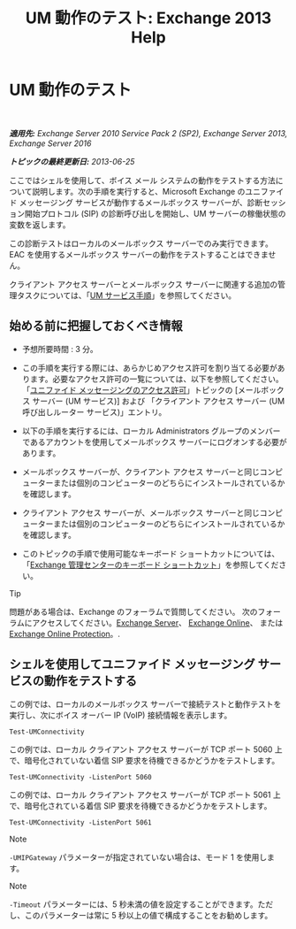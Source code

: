 ﻿---
title: 'UM 動作のテスト: Exchange 2013 Help'
TOCTitle: UM 動作のテスト
ms:assetid: 06c9ab4e-8272-47b1-a217-e366f7e9dbaa
ms:mtpsurl: https://technet.microsoft.com/ja-jp/library/Aa995957(v=EXCHG.150)
ms:contentKeyID: 56270037
ms.date: 04/24/2018
mtps_version: v=EXCHG.150
ms.translationtype: HT
---

# UM 動作のテスト

 

_**適用先:** Exchange Server 2010 Service Pack 2 (SP2), Exchange Server 2013, Exchange Server 2016_

_**トピックの最終更新日:** 2013-06-25_

ここではシェルを使用して、ボイス メール システムの動作をテストする方法について説明します。次の手順を実行すると、Microsoft Exchange のユニファイド メッセージング サービスが動作するメールボックス サーバーが、診断セッション開始プロトコル (SIP) の診断呼び出しを開始し、UM サーバーの稼働状態の変数を返します。

この診断テストはローカルのメールボックス サーバーでのみ実行できます。EAC を使用するメールボックス サーバーの動作をテストすることはできません。

クライアント アクセス サーバーとメールボックス サーバーに関連する追加の管理タスクについては、「[UM サービス手順](um-services-procedures-exchange-2013-help.md)」を参照してください。

## 始める前に把握しておくべき情報

  - 予想所要時間 : 3 分。

  - この手順を実行する際には、あらかじめアクセス許可を割り当てる必要があります。必要なアクセス許可の一覧については、以下を参照してください。「[ユニファイド メッセージングのアクセス許可](unified-messaging-permissions-exchange-2013-help.md)」トピックの \[メールボックス サーバー (UM サービス)\] および 「クライアント アクセス サーバー (UM 呼び出しルーター サービス)」エントリ。

  - 以下の手順を実行するには、ローカル Administrators グループのメンバーであるアカウントを使用してメールボックス サーバーにログオンする必要があります。

  - メールボックス サーバーが、クライアント アクセス サーバーと同じコンピューターまたは個別のコンピューターのどちらにインストールされているかを確認します。

  - クライアント アクセス サーバーが、メールボックス サーバーと同じコンピューターまたは個別のコンピューターのどちらにインストールされているかを確認します。

  - このトピックの手順で使用可能なキーボード ショートカットについては、「[Exchange 管理センターのキーボード ショートカット](keyboard-shortcuts-in-the-exchange-admin-center-exchange-online-protection-help.md)」を参照してください。


> [!TIP]
> 問題がある場合は、Exchange のフォーラムで質問してください。 次のフォーラムにアクセスしてください。<A href="https://go.microsoft.com/fwlink/p/?linkid=60612">Exchange Server</A>、 <A href="https://go.microsoft.com/fwlink/p/?linkid=267542">Exchange Online</A>、 または <A href="https://go.microsoft.com/fwlink/p/?linkid=285351">Exchange Online Protection</A>。.



## シェルを使用してユニファイド メッセージング サービスの動作をテストする

この例では、ローカルのメールボックス サーバーで接続テストと動作テストを実行し、次にボイス オーバー IP (VoIP) 接続情報を表示します。

    Test-UMConnectivity

この例では、ローカル クライアント アクセス サーバーが TCP ポート 5060 上で、暗号化されていない着信 SIP 要求を待機できるかどうかをテストします。

    Test-UMConnectivity -ListenPort 5060

この例では、ローカル クライアント アクセス サーバーが TCP ポート 5061 上で、暗号化されている着信 SIP 要求を待機できるかどうかをテストします。

    Test-UMConnectivity -ListenPort 5061


> [!NOTE]
> <CODE>-UMIPGateway</CODE> パラメーターが指定されていない場合は、モード 1 を使用します。




> [!NOTE]
> <CODE>-Timeout</CODE> パラメーターには、5 秒未満の値を設定することができます。ただし、このパラメーターは常に 5 秒以上の値で構成することをお勧めします。



